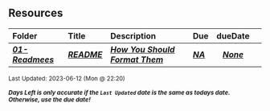 ## Resources

| Folder | Title | Description | Due | dueDate |  |
|:------|:------|:------|:------|:-----:|-----|
| ***<a href="https://github.com/rugbyprof/4883-Software-Tools/tree/master/Resources/01-Readmees">01-Readmees</a>*** | ***<a href="https://github.com/rugbyprof/4883-Software-Tools/tree/master/Resources/01-Readmees"> README </a>*** | ***<a href="https://github.com/rugbyprof/4883-Software-Tools/tree/master/Resources/01-Readmees"> How You Should Format Them</a>*** | ***<a href="https://github.com/rugbyprof/4883-Software-Tools/tree/master/Resources/01-Readmees"> NA</a>*** | ***<a href="https://github.com/rugbyprof/4883-Software-Tools/tree/master/Resources/01-Readmees">None</a>*** |  |

<sup>Last Updated: 2023-06-12 (Mon @ 22:20)</sup> 

<sup>***Days Left is only accurate if the `Last Updated` date is the same as todays date. Otherwise, use the due date!***</sup> 